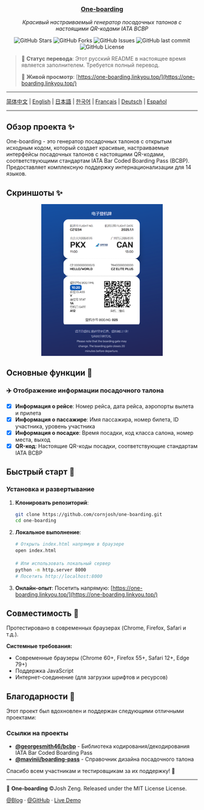 <div align="center">
  <h3><a href="https://github.com/cornjosh/one-boarding">One-boarding</a></h3>
  <em>Красивый настраиваемый генератор посадочных талонов с настоящими QR-кодами IATA BCBP</em>
</div>

<p align="center">
<img src="https://img.shields.io/github/stars/cornjosh/one-boarding?style=flat-square" alt="GitHub Stars"/>
<img src="https://img.shields.io/github/forks/cornjosh/one-boarding?style=flat-square" alt="GitHub Forks"/>
<img src="https://img.shields.io/github/issues/cornjosh/one-boarding?style=flat-square" alt="GitHub Issues"/>
<img src="https://img.shields.io/github/last-commit/cornjosh/one-boarding?style=flat-square" alt="GitHub last commit"/>
<img src="https://img.shields.io/github/license/cornjosh/one-boarding?style=flat-square" alt="GitHub License"/>
</p>

> 📝 **Статус перевода**: Этот русский README в настоящее время является заполнителем. Требуется полный перевод.
> 
> 🎯 **Живой просмотр**: [https://one-boarding.linkyou.top/](https://one-boarding.linkyou.top/)

---

[简体中文](/README_CN.md) | [English](/README.md) | [日本語](/README_JA.md) | [한국어](/README_KO.md) | [Français](/README_FR.md) | [Deutsch](/README_DE.md) | [Español](/README_ES.md)

---

## Обзор проекта ✨

One-boarding - это генератор посадочных талонов с открытым исходным кодом, который создает красивые, настраиваемые интерфейсы посадочных талонов с настоящими QR-кодами, соответствующими стандартам IATA Bar Coded Boarding Pass (BCBP). Предоставляет комплексную поддержку интернационализации для 14 языков.

## Скриншоты ✨

<div align="center">
    <img src="readme/main.png" alt="One-boarding Interface" height="400px">
</div>

## Основные функции 🎯

### ✈️ Отображение информации посадочного талона
- [x] **Информация о рейсе**: Номер рейса, дата рейса, аэропорты вылета и прилета
- [x] **Информация о пассажире**: Имя пассажира, номер билета, ID участника, уровень участника
- [x] **Информация о посадке**: Время посадки, код класса салона, номер места, выход
- [x] **QR-код**: Настоящие QR-коды посадки, соответствующие стандартам IATA BCBP

## Быстрый старт 🚀

### Установка и развертывание

1. **Клонировать репозиторий**:
   ```bash
   git clone https://github.com/cornjosh/one-boarding.git
   cd one-boarding
   ```

2. **Локальное выполнение**:
   ```bash
   # Открыть index.html напрямую в браузере
   open index.html
   
   # Или использовать локальный сервер
   python -m http.server 8000
   # Посетить http://localhost:8000
   ```

3. **Онлайн-опыт**:
   Посетить напрямую: [https://one-boarding.linkyou.top/](https://one-boarding.linkyou.top/)

## Совместимость 🔧

Протестировано в современных браузерах (Chrome, Firefox, Safari и т.д.).

**Системные требования:**
- Современные браузеры (Chrome 60+, Firefox 55+, Safari 12+, Edge 79+)
- Поддержка JavaScript
- Интернет-соединение (для загрузки шрифтов и ресурсов)

## Благодарности 💐

Этот проект был вдохновлен и поддержан следующими отличными проектами:

### Ссылки на проекты
- [**@georgesmith46/bcbp**](https://github.com/georgesmith46/bcbp) - Библиотека кодирования/декодирования IATA Bar Coded Boarding Pass
- [**@mavinii/boarding-pass**](https://github.com/mavinii/boarding-pass) - Справочник дизайна посадочного талона

Спасибо всем участникам и тестировщикам за их поддержку! 🙏

---

🎫 **One-boarding** ©Josh Zeng. Released under the MIT License License.

[@Blog](https://linkyou.top/) · [@GitHub](https://github.com/cornjosh) · [Live Demo](https://one-boarding.linkyou.top/)